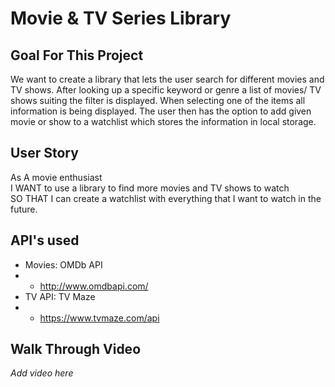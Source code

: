 # Movie & TV Series Library

## Goal For This Project
We want to create a library that lets the user search for different movies and TV shows. After looking up a specific keyword or genre a list of movies/ TV shows suiting the filter is displayed. When selecting one of the items all information is being displayed. The user then has the option to add given movie or show to a watchlist which stores the information in local storage.

## User Story
As A movie enthusiast <br>
I WANT to use a library to find more movies and TV shows to watch <br>
SO THAT I can create a watchlist with everything that I want to watch in the future.

## API's used
* Movies: OMDb API
* * http://www.omdbapi.com/
*  TV API: TV Maze
* * https://www.tvmaze.com/api


## Walk Through Video
*Add video here*
